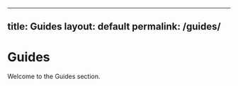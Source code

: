 

---
title: Guides
layout: default
permalink: /guides/
---

# Guides

Welcome to the Guides section.


